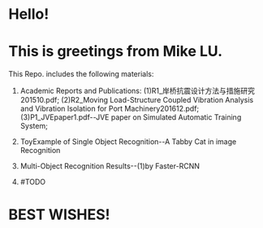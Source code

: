 # Hello!
# This is greetings from Mike LU.


This Repo. includes the following materials:

1. Academic Reports and Publications:
  (1)R1_岸桥抗震设计方法与措施研究201510.pdf;
  (2)R2_Moving Load-Structure Coupled Vibration Analysis and Vibration Isolation for Port Machinery201612.pdf;
  (3)P1_JVEpaper1.pdf--JVE paper on Simulated Automatic Training System;
  
2. ToyExample of Single Object Recognition--A Tabby Cat in image Recognition

3. Multi-Object Recognition Results--(1)by Faster-RCNN 

4. #TODO  



# BEST WISHES!

